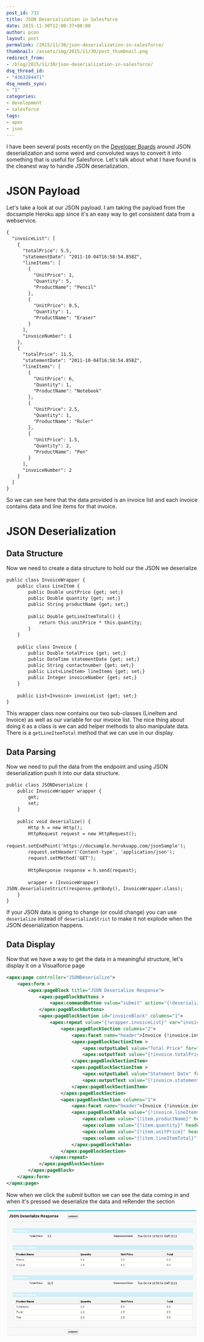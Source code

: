 ```yaml
---
post_id: 732
title: JSON Deserialization in Salesforce
date: 2015-11-30T12:00:37+00:00
author: pcon
layout: post
permalink: /2015/11/30/json-deserialization-in-salesforce/
thumbnail: /assets/img/2015/11/30/post_thumbnail.png
redirect_from:
- /blog/2015/11/30/json-deserialization-in-salesforce/
dsq_thread_id:
- "4363284471"
dsq_needs_sync:
- "1"
categories:
- development
- salesforce
tags:
- apex
- json
---
```

I have been several posts recently on the [Developer Boards](https://developer.salesforce.com/forums/) around JSON deserialization and some weird and convoluted ways to convert it into something that is useful for Salesforce.  Let's talk about what I have found is the cleanest way to handle JSON deserialization.

# JSON Payload

Let's take a look at our JSON payload.  I am taking the payload from the docsample Heroku app since it's an easy way to get consistent data from a webservice.

```apexscript
{
  "invoiceList": [
    {
      "totalPrice": 5.5,
      "statementDate": "2011-10-04T16:58:54.858Z",
      "lineItems": [
        {
          "UnitPrice": 1,
          "Quantity": 5,
          "ProductName": "Pencil"
        },
        {
          "UnitPrice": 0.5,
          "Quantity": 1,
          "ProductName": "Eraser"
        }
      ],
      "invoiceNumber": 1
    },
    {
      "totalPrice": 11.5,
      "statementDate": "2011-10-04T16:58:54.858Z",
      "lineItems": [
        {
          "UnitPrice": 6,
          "Quantity": 1,
          "ProductName": "Notebook"
        },
        {
          "UnitPrice": 2.5,
          "Quantity": 1,
          "ProductName": "Ruler"
        },
        {
          "UnitPrice": 1.5,
          "Quantity": 2,
          "ProductName": "Pen"
        }
      ],
      "invoiceNumber": 2
    }
  ]
}
```

So we can see here that the data provided is an invoice list and each invoice contains data and line items for that invoice.

<!--more-->

# JSON Deserialization

## Data Structure

Now we need to create a data structure to hold our the JSON we deserialize

```apex
public class InvoiceWrapper {
    public class LineItem {
        public Double unitPrice {get; set;}
        public Double quantity {get; set;}
        public String productName {get; set;}

        public Double getLineItemTotal() {
            return this.unitPrice * this.quantity;
        }
    }

    public class Invoice {
        public Double totalPrice {get; set;}
        public DateTime statementDate {get; set;}
        public String contactnumber {get; set;}
        public List<LineItem> lineItems {get; set;}
        public Integer invoiceNumber {get; set;}
    }

    public List<Invoice> invoiceList {get; set;}
}
```

This wrapper class now contains our two sub-classes (LineItem and Invoice) as well as our variable for our invoice list.  The nice thing about doing it as a class is we can add helper methods to also manipulate data.  There is a `getLineItemTotal` method that we can use in our display.

## Data Parsing

Now we need to pull the data from the endpoint and using JSON deserialization push it into our data structure.

```apex
public class JSONDeserialize {
    public InvoiceWrapper wrapper {
        get;
        set;
    }

    public void deserialize() {
        Http h = new Http();
        HttpRequest request = new HttpRequest();
        request.setEndPoint('https://docsample.herokuapp.com/jsonSample');
        request.setHeader('Content-type', 'application/json');
        request.setMethod('GET');

        HttpResponse response = h.send(request);

        wrapper = (InvoiceWrapper) JSON.deserializeStrict(response.getBody(), InvoiceWrapper.class);
    }
}
```

If your JSON data is going to change (or could change) you can use `deserialize` instead of `deserializeStrict` to make it not explode when the JSON deserialization happens.

## Data Display

Now that we have a way to get the data in a meaningful structure, let's display it on a Visualforce page


```xml
<apex:page controller="JSONDeserialize">
    <apex:form >
        <apex:pageBlock title="JSON Deserialize Response">
            <apex:pageBlockButtons >
                <apex:commandButton value="submit" action="{!deserialize}" reRender="invoiceBlock"/>
            </apex:pageBlockButtons>
            <apex:pageBlockSection id="invoiceBlock" columns="1">
                <apex:repeat value="{!wrapper.invoiceList}" var="invoice">
                    <apex:pageBlockSection columns="2">
                        <apex:facet name="header">Invoice {!invoice.invoiceNumber}</apex:facet>
                        <apex:pageBlockSectionItem >
                            <apex:outputLabel value="Total Price" for="totalPrice" />
                            <apex:outputText value="{!invoice.totalPrice}" id="totalPrice" />
                        </apex:pageBlockSectionItem>
                        <apex:pageBlockSectionItem >
                            <apex:outputLabel value="Statement Date" for="statementDate" />
                            <apex:outputText value="{!invoice.statementDate}" id="statementDate" />
                        </apex:pageBlockSectionItem>
                    </apex:pageBlockSection>
                    <apex:pageBlockSection columns="1">
                        <apex:facet name="header">Invoice {!invoice.invoiceNumber} Items</apex:facet>
                        <apex:pageBlockTable value="{!invoice.lineItems}" var="item" id="lineItems">
                            <apex:column value="{!item.productName}" headerValue="Product Name" />
                            <apex:column value="{!item.quantity}" headerValue="Quantity" />
                            <apex:column value="{!item.unitPrice}" headerValue="Unit Price" />
                            <apex:column value="{!item.lineItemTotal}" headerValue="Total" />
                        </apex:pageBlockTable>
                    </apex:pageBlockSection>
                </apex:repeat>
            </apex:pageBlockSection>
        </apex:pageBlock>
    </apex:form>
</apex:page>
```

Now when we click the _submit_ button we can see the data coming in and when it's pressed we deserialize the data and reRender the section

![JSON Deserialization in action](/assets/img/2015/11/30/visualforce_output.png)